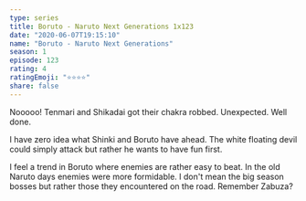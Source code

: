 ```yaml
---
type: series
title: Boruto - Naruto Next Generations 1x123
date: "2020-06-07T19:15:10"
name: "Boruto - Naruto Next Generations"
season: 1
episode: 123
rating: 4
ratingEmoji: "⭐️⭐️⭐️⭐️"
share: false
---
```


Nooooo! Tenmari and Shikadai got their chakra robbed. Unexpected. Well done.

I have zero idea what Shinki and Boruto have ahead. The white floating devil could simply attack but rather he wants to have fun first.

I feel a trend in Boruto where enemies are rather easy to beat. In the old Naruto days enemies were more formidable. I don't mean the big season bosses but rather those they encountered on the road. Remember Zabuza?
